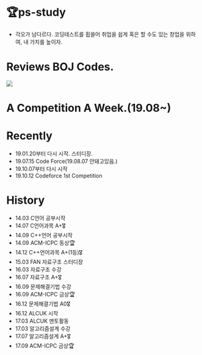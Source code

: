 # 🏆ps-study 
- 각오가 남다르다. 코딩테스트를 휩쓸어 취업을 쉽게 혹은 할 수도 있는 창업을 위하여, 내 가치를 높이자.

# Reviews BOJ Codes.
![](https://user-images.githubusercontent.com/16419202/62713171-3fed6180-ba37-11e9-8d20-b108f99c2b9a.PNG)

# A Competition A Week.(19.08~)

# Recently
- 19.01.20부터 다시 시작. 스터디장.
- 19.07.15 Code Force(19.08.07 안돼고있음.)
- 19.10.07부터 다시 시작
- 19.10.12 Codeforce 1st Competition

# History
- 14.03 C언어 공부시작
- 14.07 C언어과목 A+🎖
- 14.09 C++언어 공부시작
- 14.09 ACM-ICPC 동상🏆
- 14.12 C++언어과목 A+(1등)🎖
- 15.03 FAN 자료구조 스터디장
- 16.03 자료구조 수강
- 16.07 자료구조 A+🎖
- 16.09 문제해결기법 수강
- 16.09 ACM-ICPC 금상🏆
- 16.12 문제해결기법 A0🎖
- 16.12 ALCUK 시작
- 17.03 ALCUK 멘토활동
- 17.03 알고리즘설계 수강
- 17.07 알고리즘설계 A+🎖
- 17.09 ACM-ICPC 금상🏆
